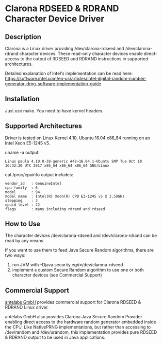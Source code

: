 # Clarona RDSEED &amp; RDRAND Character Device Driver

## Description

Clarona is a Linux driver providing /dev/clarona-rdseed and /dev/clarona-rdrand character devices. These read-only character devices enable direct-access to the output of RDSEED and RDRAND instructions in supported architectures.

Detailed explanation of Intel's implementation can be read here: <https://software.intel.com/en-us/articles/intel-digital-random-number-generator-drng-software-implementation-guide>

## Installation

Just use make. You need to have kernel headers.

## Supported Architectures

Driver is tested on Linux Kernel 4.10, Ubuntu 16.04 x86_64 running on an Intel Xeon E5-1245 v5.

uname -a output:
```
Linux paula 4.10.0-38-generic #42~16.04.1-Ubuntu SMP Tue Oct 10 16:32:20 UTC 2017 x86_64 x86_64 x86_64 GNU/Linux
```

cat /proc/cpuinfo output includes:
```
vendor_id   : GenuineIntel
cpu family  : 6
model       : 94
model name  : Intel(R) Xeon(R) CPU E3-1245 v5 @ 3.50GHz
stepping    : 3
cpuid level : 22
flags       : many including rdrand and rdseed
```

## How to Use

The character devices /dev/clarona-rdseed and /dev/clarona-rdrand can be read by any means.

If you want to use them to feed Java Secure Random algorithms, there are two ways:

1. run JVM with -Djava.security.egd=/dev/clarona-rdseed
2. implement a custom Secure Random algorithm to use one or both character devices (see Commercial Support)

## Commercial Support

[antelabs GmbH](http://antelabs.com) provides commercial support for Clarona RDSEED & RDRAND Linux driver.

antelabs GmbH also provides Clarona Java Secure Random Provider enabling direct access to the hardware random generator embedded inside the CPU. Like NativePRNG implementations, but rather than accessing to /dev/random and /dev/urandom, this implementation provides pure RDSEED & RDRAND output to be used in Java applications.
